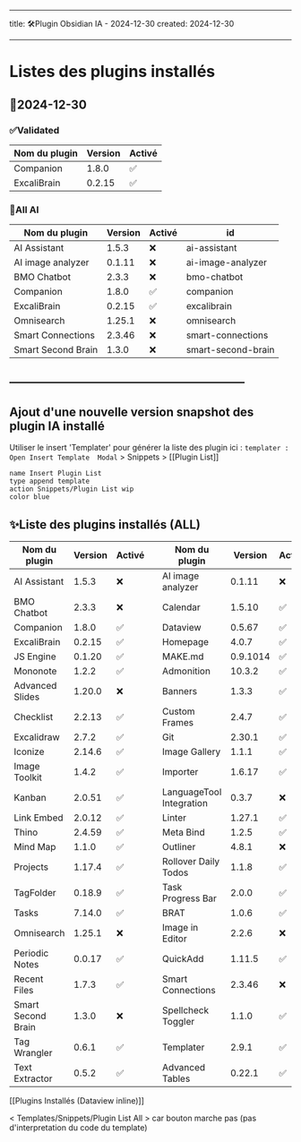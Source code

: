 
---
title: 🛠️Plugin Obsidian IA - 2024-12-30
created: 2024-12-30

---

# Listes des plugins installés 
## 📅2024-12-30

### ✅Validated

| Nom du plugin | Version | Activé |
|---------------|---------|--------|
| Companion | 1.8.0 | ✅ |
| ExcaliBrain | 0.2.15 | ✅ |

### 📅All AI
| Nom du plugin      | Version | Activé | id                 |
| ------------------ | ------- | ------ | ------------------ |
| AI Assistant       | 1.5.3   | ❌      | ai-assistant       |
| AI image analyzer  | 0.1.11  | ❌      | ai-image-analyzer  |
| BMO Chatbot        | 2.3.3   | ❌      | bmo-chatbot        |
| Companion          | 1.8.0   | ✅      | companion          |
| ExcaliBrain        | 0.2.15  | ✅      | excalibrain        |
| Omnisearch         | 1.25.1  | ❌      | omnisearch         |
| Smart Connections  | 2.3.46  | ❌      | smart-connections  |
| Smart Second Brain | 1.3.0   | ❌      | smart-second-brain |

## ————————————————————
## Ajout d'une nouvelle version snapshot des plugin IA installé 

Utiliser le  insert 'Templater' pour générer la liste des plugin ici : 
`templater : Open Insert Template  Modal`   > Snippets >  [[Plugin List]]

```button
name Insert Plugin List
type append template
action Snippets/Plugin List wip
color blue
```



## ✨Liste des plugins installés (ALL)

| Nom du plugin | Version | Activé | | Nom du plugin | Version | Activé |
|---------------|---------|--------|-|---------------|---------|--------|
| AI Assistant | 1.5.3 | ❌ || AI image analyzer | 0.1.11 | ❌ |
| BMO Chatbot | 2.3.3 | ❌ || Calendar | 1.5.10 | ✅ |
| Companion | 1.8.0 | ✅ || Dataview | 0.5.67 | ✅ |
| ExcaliBrain | 0.2.15 | ✅ || Homepage | 4.0.7 | ✅ |
| JS Engine | 0.1.20 | ✅ || MAKE.md | 0.9.1014 | ✅ |
| Mononote | 1.2.2 | ✅ || Admonition | 10.3.2 | ✅ |
| Advanced Slides | 1.20.0 | ❌ || Banners | 1.3.3 | ✅ |
| Checklist | 2.2.13 | ✅ || Custom Frames | 2.4.7 | ✅ |
| Excalidraw | 2.7.2 | ✅ || Git | 2.30.1 | ✅ |
| Iconize | 2.14.6 | ✅ || Image Gallery | 1.1.1 | ✅ |
| Image Toolkit | 1.4.2 | ✅ || Importer | 1.6.17 | ✅ |
| Kanban | 2.0.51 | ✅ || LanguageTool Integration | 0.3.7 | ❌ |
| Link Embed | 2.0.12 | ✅ || Linter | 1.27.1 | ✅ |
| Thino | 2.4.59 | ✅ || Meta Bind | 1.2.5 | ✅ |
| Mind Map | 1.1.0 | ✅ || Outliner | 4.8.1 | ❌ |
| Projects | 1.17.4 | ✅ || Rollover Daily Todos | 1.1.8 | ✅ |
| TagFolder | 0.18.9 | ✅ || Task Progress Bar | 2.0.0 | ✅ |
| Tasks | 7.14.0 | ✅ || BRAT | 1.0.6 | ✅ |
| Omnisearch | 1.25.1 | ❌ || Image in Editor | 2.2.6 | ❌ |
| Periodic Notes | 0.0.17 | ✅ || QuickAdd | 1.11.5 | ✅ |
| Recent Files | 1.7.3 | ✅ || Smart Connections | 2.3.46 | ❌ |
| Smart Second Brain | 1.3.0 | ❌ || Spellcheck Toggler | 1.1.0 | ✅ |
| Tag Wrangler | 0.6.1 | ✅ || Templater | 2.9.1 | ✅ |
| Text Extractor | 0.5.2 | ✅ || Advanced Tables | 0.22.1 | ✅ |


[[Plugins Installés (Dataview inline)]]

< Templates/Snippets/Plugin List All > 
car bouton marche pas (pas d'interpretation du code du template) 
